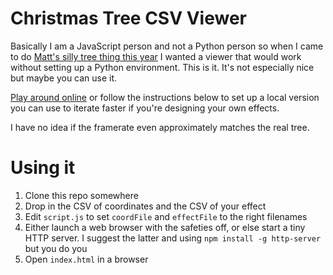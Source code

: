 # Christmas Tree CSV Viewer

Basically I am a JavaScript person and not a Python person so when I came to do [Matt's silly tree thing this year](https://www.youtube.com/watch?v=WuMRJf6B5Q4) I wanted a viewer that would work without setting up a Python environment. This is it. It's not especially nice but maybe you can use it.

[Play around online](https://github.andrewt.net/xmas-csv-viewer/) or follow the instructions below to set up a local version you can use to iterate faster if you're designing your own effects.

I have no idea if the framerate even approximately matches the real tree.

# Using it

1. Clone this repo somewhere
2. Drop in the CSV of coordinates and the CSV of your effect
3. Edit `script.js` to set `coordFile` and `effectFile` to the right filenames
4. Either launch a web browser with the safeties off, or else start a tiny HTTP server. I suggest the latter and using `npm install -g http-server` but you do you
5. Open `index.html` in a browser
